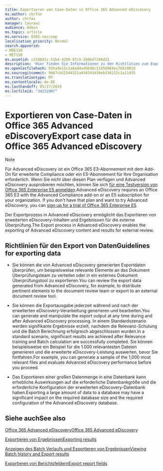 ```yaml
---
title: Exportieren von Case-Daten in Office 365 Advanced eDiscovery
ms.author: chrfox
author: chrfox
manager: laurawi
audience: Admin
ms.topic: article
ms.service: O365-seccomp
localization_priority: Normal
search.appverid:
- MOE150
- MET150
ms.assetid: c3198d1c-51b4-4280-87c5-269b47246d33
description: 'Hier finden Sie Informationen zu den Richtlinien zum Exportieren von eDiscovery-Falldaten und Ergebnissen zur Überprüfung mithilfe des Export Prozesses in Office 365 Advanced eDiscovery.  '
ms.openlocfilehash: 936a9e15c2a8ad4ad6698c1145d969ec76810010
ms.sourcegitcommit: 9d67cb52544321a430343d39eb336112c1a11d35
ms.translationtype: MT
ms.contentlocale: de-DE
ms.lasthandoff: 05/17/2019
ms.locfileid: "34152907"
---
```

# <a name="export-case-data-in-office-365-advanced-ediscovery"></a><span data-ttu-id="cd575-103">Exportieren von Case-Daten in Office 365 Advanced eDiscovery</span><span class="sxs-lookup"><span data-stu-id="cd575-103">Export case data in Office 365 Advanced eDiscovery</span></span>

> [!NOTE]
> <span data-ttu-id="cd575-p101">Für Advanced eDiscovery ist ein Office 365 E3-Abonnement mit dem Add-On für erweiterte Compliance oder ein E5-Abonnement für Ihre Organisation erforderlich. Wenn Sie nicht über diesen Plan verfügen und Advanced eDiscovery ausprobieren möchten, können Sie sich [für eine Testversion von Office 365 Enterprise E5 anmelden](https://go.microsoft.com/fwlink/p/?LinkID=698279).</span><span class="sxs-lookup"><span data-stu-id="cd575-p101">Advanced eDiscovery requires an Office 365 E3 with the Advanced Compliance add-on or an E5 subscription for your organization. If you don't have that plan and want to try Advanced eDiscovery, you can [sign up for a trial of Office 365 Enterprise E5](https://go.microsoft.com/fwlink/p/?LinkID=698279).</span></span> 
  
<span data-ttu-id="cd575-106">Der Exportprozess in Advanced eDiscovery ermöglicht das Exportieren von erweiterten eDiscovery-Inhalten und Ergebnissen für die externe Überprüfung.</span><span class="sxs-lookup"><span data-stu-id="cd575-106">The Export process in Advanced eDiscovery enables the exporting of Advanced eDiscovery content and results for external review.</span></span> 
  
## <a name="guidelines-for-exporting-data"></a><span data-ttu-id="cd575-107">Richtlinien für den Export von Daten</span><span class="sxs-lookup"><span data-stu-id="cd575-107">Guidelines for exporting data</span></span>

- <span data-ttu-id="cd575-108">Sie können die von Advanced eDiscovery generierten Exportdaten überprüfen, um beispielsweise relevante Elemente an das Dokument Überprüfungsteam zu verteilen oder in ein externes Dokument Überprüfungstool zu exportieren.</span><span class="sxs-lookup"><span data-stu-id="cd575-108">You can review the export data generated from Advanced eDiscovery, for example, to distribute pertinent elements to the document review team or export to an external document review tool.</span></span>
    
- <span data-ttu-id="cd575-109">Sie können die Exportausgabe jederzeit während und nach der erweiterten eDiscovery-Verarbeitung generieren und bearbeiten.</span><span class="sxs-lookup"><span data-stu-id="cd575-109">You can generate and manipulate the export output at any time during and after Advanced eDiscovery processing.</span></span> <span data-ttu-id="cd575-110">In einem Standardszenario werden signifikante Ergebnisse erzielt, nachdem die Relevanz-Schulung und die Batch Berechnung erfolgreich abgeschlossen wurden.</span><span class="sxs-lookup"><span data-stu-id="cd575-110">In a standard scenario, significant results are achieved after Relevance training and Batch calculation are successfully completed.</span></span> <span data-ttu-id="cd575-111">Sie können beispielsweise ein Beispiel für die 1.000 relevantesten Dateien generieren und die erweiterte eDiscovery-Leistung auswerten, bevor Sie fortfahren.</span><span class="sxs-lookup"><span data-stu-id="cd575-111">For example, you can generate a sample of the 1,000 most relevant files and evaluate Advanced eDiscovery performance before you proceed.</span></span>
    
- <span data-ttu-id="cd575-112">Das Exportieren einer großen Datenmenge in eine Datenbank kann erhebliche Auswirkungen auf die erforderliche Datenbankgröße und die erforderliche Konfiguration der erweiterten eDiscovery-Datenbank haben.</span><span class="sxs-lookup"><span data-stu-id="cd575-112">Exporting a large amount of data to a database may have a significant impact on the required database size and the required configuration of the Advanced eDiscovery database.</span></span>
    
## <a name="see-also"></a><span data-ttu-id="cd575-113">Siehe auch</span><span class="sxs-lookup"><span data-stu-id="cd575-113">See also</span></span>

[<span data-ttu-id="cd575-114">Office 365 Advanced eDiscovery</span><span class="sxs-lookup"><span data-stu-id="cd575-114">Office 365 Advanced eDiscovery</span></span>](office-365-advanced-ediscovery.md)
  
[<span data-ttu-id="cd575-115">Exportieren von Ergebnissen</span><span class="sxs-lookup"><span data-stu-id="cd575-115">Exporting results </span></span>](export-results-in-advanced-ediscovery.md)
  
[<span data-ttu-id="cd575-116">Anzeigen des Batch Verlaufs und Exportieren von Ergebnissen</span><span class="sxs-lookup"><span data-stu-id="cd575-116">Viewing Batch history and Export results</span></span>](view-batch-history-and-export-past-results.md)

[<span data-ttu-id="cd575-117">Exportieren von Berichtsfeldern</span><span class="sxs-lookup"><span data-stu-id="cd575-117">Export report fields</span></span>](export-report-fields-in-advanced-ediscovery.md)

